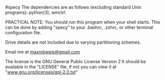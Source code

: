 #specy
The dependencies are as follows (excluding standard Unix programs):
        python(3),
        wmctrl

PRACTICAL NOTE:  You should run this program when your shell starts.
This can be done by adding "specy" to your .bashrc, .zshrc, or other terminal
configuration file.

Drive details are not included due to varying partitioning schemes.

Email me at maxrobweis@gmail.com



The license is the GNU General Public License Version 2
It should be available in the "LICENSE" file,
if not you can view it at "www.gnu.org/licenses/gpl-2.0.txt"
